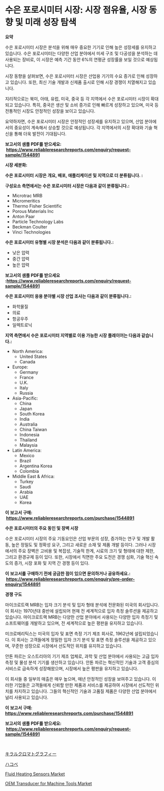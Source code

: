 <p><h1>수은 포로시미터 시장: 시장 점유율, 시장 동향 및 미래 성장 탐색</h1></p><p><strong>요약</strong></p>
<p><p>수은 포로시미터 시장은 분석을 위해 매우 중요한 기기로 인해 높은 성장세를 유지하고 있습니다. 수은 포로시미터는 다양한 산업 분야에서 미세 구조 및 다공성을 분석하는 데 사용되는 장비로, 이 시장은 예측 기간 동안 6%의 연평균 성장률을 보일 것으로 예상됩니다.</p><p>시장 동향을 살펴보면, 수은 포로시미터 시장은 산업용 기기의 수요 증가로 인해 성장하고 있습니다. 또한, 최신 기술 개발과 신제품 출시로 인해 시장 경쟁이 치열해지고 있습니다.</p><p>지리적으로는 북미, 아태, 유럽, 미국, 중국 등 각 지역에서 수은 포로시미터 시장이 확대되고 있습니다. 특히, 중국은 생산 및 소비 증가로 인해 빠르게 성장하고 있으며, 미국 등 전통적인 시장도 안정적인 성장을 보이고 있습니다.</p><p>요약하자면, 수은 포로시미터 시장은 안정적인 성장세를 유지하고 있으며, 산업 분야에서의 중요성이 계속해서 상승할 것으로 예상됩니다. 각 지역에서의 시장 확대와 기술 혁신을 통해 더욱 발전이 기대됩니다.</p></p>
<p><strong>보고서의 샘플 PDF를 받으세요: &nbsp;<a href="https://www.reliableresearchreports.com/enquiry/request-sample/1544891">https://www.reliableresearchreports.com/enquiry/request-sample/1544891</a></strong></p>
<p><strong>시장 세분화:</strong></p>
<p><strong> 수은 포로시미터 시장은 개요, 배포, 애플리케이션 및 지역으로 더 분류됩니다. :</strong></p>
<p><strong>구성요소 측면에서는 수은 포로시미터 시장은 다음과 같이 분류됩니다.:</strong></p>
<p><ul><li>Microtrac MRB</li><li>Micromeritics</li><li>Thermo Fisher Scientific</li><li>Porous Materials Inc</li><li>Anton Paar</li><li>Particle Technology Labs</li><li>Beckman Coulter</li><li>Vinci Technologies</li></ul></p>
<p><strong> 수은 포로시미터 유형별 시장 분석은 다음과 같이 분류됩니다.:</strong></p>
<p><ul><li>낮은 압력</li><li>중간 압력</li><li>높은 압력</li></ul></p>
<p><strong>보고서의 샘플 PDF를 받으세요 :<a href="https://www.reliableresearchreports.com/enquiry/request-sample/1544891">https://www.reliableresearchreports.com/enquiry/request-sample/1544891</a></strong></p>
<p><strong> 수은 포로시미터 응용 분야별 시장 산업 조사는 다음과 같이 분류됩니다.:</strong></p>
<p><ul><li>화학물질</li><li>의료</li><li>항공우주</li><li>일렉트로닉</li></ul></p>
<p><strong>지역 측면에서 수은 포로시미터 지역별로 이용 가능한 시장 플레이어는 다음과 같습니다.:</strong></p>
<p><ul>
    <li>
        North America:
        <ul>
            <li>United States</li>
            <li>Canada</li>
        </ul>
    </li>
    <li>
        Europe:
        <ul>
            <li>Germany</li>
            <li>France</li>
            <li>U.K.</li>
            <li>Italy</li>
            <li>Russia</li>
        </ul>
    </li>
    <li>
        Asia-Pacific:
        <ul>
            <li>China</li>
            <li>Japan</li>
            <li>South Korea</li>
            <li>India</li>
            <li>Australia</li>
            <li>China Taiwan</li>
            <li>Indonesia</li>
            <li>Thailand</li>
            <li>Malaysia</li>
        </ul>
    </li>
    <li>
        Latin America:
        <ul>
            <li>Mexico</li>
            <li>Brazil</li>
            <li>Argentina Korea</li>
            <li>Colombia</li>
        </ul>
    </li>
    <li>
        Middle East & Africa:
        <ul>
            <li>Turkey</li>
            <li>Saudi</li>
            <li>Arabia</li>
            <li>UAE</li>
            <li>Korea</li>
        </ul>
    </li>
    </ul></p>
<p><strong>이 보고서 구매: &nbsp;<a href="https://www.reliableresearchreports.com/purchase/1544891">https://www.reliableresearchreports.com/purchase/1544891</a></strong></p>
<p><strong>수은 포로시미터의 주요 동인 및 장벽 시장</strong></p>
<p><p>수은 포로시미터 시장의 주요 기동요인은 산업 부문의 성장, 증가하는 연구 및 개발 활동, 높은 정밀도 및 정확성 요구, 그리고 새로운 소재 및 제품 개발 등이다. 그러나 시장에서의 주요 장벽은 고비용 및 복잡성, 기술적 한계, 시료의 크기 및 형태에 대한 제한, 그리고 환경규제 등이 있다. 또한, 시장에서 직면한 주요 도전은 경쟁 심화, 기술 혁신 속도의 증가, 시장 포화 및 지역 간 경쟁 등이 있다.</p></p>
<p><strong>이 보고서를 구매하기 전에 궁금한 점이 있으면 문의하거나 공유하세요.: &nbsp;<a href="https://www.reliableresearchreports.com/enquiry/pre-order-enquiry/1544891">https://www.reliableresearchreports.com/enquiry/pre-order-enquiry/1544891</a></strong></p>
<p><strong>경쟁 구도</strong></p>
<p><p>마이크로트랙 MRB는 입자 크기 분석 및 입자 형태 분석에 전문화된 미국의 회사입니다. 이 회사는 1970년대 중반에 설립되어 현재 전 세계적으로 입자 측정 솔루션을 제공하고 있습니다. 마이크로트랙 MRB는 다양한 산업 분야에서 사용되는 다양한 입자 측정기 및 소프트웨어를 개발하고 있으며, 전 세계적으로 높은 평판을 유지하고 있습니다.</p><p>미크로메리틱스는 미국의 입자 및 표면 측정 기기 제조 회사로, 1962년에 설립되었습니다. 이 회사는 고객들에게 정밀한 입자 크기 분석 및 표면 측정 솔루션을 제공하고 있으며, 꾸준한 성장으로 시장에서 선도적인 위치를 유지하고 있습니다.</p><p>안톤 파르는 오스트리아의 기기 제조 업체로, 과학 및 산업 분야에서 사용되는 고급 입자 측정 및 물성 분석 기기를 생산하고 있습니다. 안톤 파르는 혁신적인 기술과 고객 중심의 서비스로 급속하게 성장해왔으며, 시장에서 높은 평판을 유지하고 있습니다.</p><p>이 회사들 중 일부의 매출은 매우 높으며, 매년 안정적인 성장을 보여주고 있습니다. 이러한 기업들은 고객들에게 신뢰할 만한 제품과 서비스를 제공하여 시장에서 선도적인 위치를 차지하고 있습니다. 그들의 혁신적인 기술과 고품질 제품은 다양한 산업 분야에서 널리 사용되고 있습니다.</p></p>
<p><strong>이 보고서 구매: &nbsp; <a href="https://www.reliableresearchreports.com/purchase/1544891">https://www.reliableresearchreports.com/purchase/1544891</a></strong></p>
<p><strong>보고서의 샘플 PDF를 받으세요: &nbsp;<a href="https://www.reliableresearchreports.com/enquiry/request-sample/1544891">https://www.reliableresearchreports.com/enquiry/request-sample/1544891</a></strong><strong></strong></p>
<p>&nbsp;</p>
<p><p><a href="https://github.com/EstaSprer20231/Market-Research-Report-List-1/blob/main/954779514673.md">キラルクロマトグラフィー</a></p><p><a href="https://github.com/vlcostes/Market-Research-Report-List-1/blob/main/106572314672.md">ハコベ</a></p><p><a href="https://github.com/YashRP12/Market-Research-Report-List-4/blob/main/fluid-heating-sensors-market.md">Fluid Heating Sensors Market</a></p><p><a href="https://github.com/Angelnienowdseej3e45z3p8c/Market-Research-Report-List-1/blob/main/oem-transducer-for-machine-tools-market.md">OEM Transducer for Machine Tools Market</a></p></p>